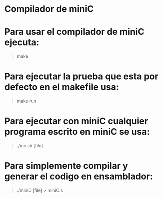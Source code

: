 # Compilador de miniC

# Para usar el compilador de miniC ejecuta:
  >make

# Para ejecutar la prueba que esta por defecto en el makefile usa:
  >make run

# Para ejecutar con miniC cualquier programa escrito en miniC se usa:
  >./mc.sh [file]

# Para simplemente compilar y generar el codigo en ensamblador:
  >./miniC [file] > miniC.s
